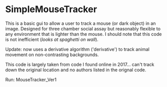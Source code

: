 # SimpleMouseTracker
This is a basic gui to allow a user to track a mouse (or dark object) in an image. Designed for three chamber social assay but reasonably flexible to any environment that is lighter than the mouse. I should note that this code is not inefficient (*looks at spaghetti on wall*). 

Update: now uses a derivative algorithm ('derivative') to track animal movement on non-contrasting backgrounds. 

This code is largely taken from code I found online in 2017... can't track down the original location and no authors listed in the orignal code.


Run: MouseTracker_Ver1
